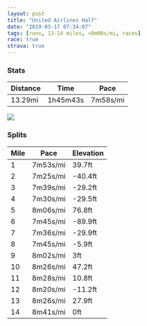 ```yaml
---
layout: post
title: "United Airlines Half"
date: "2019-03-17 07:34:07"
tags: [runs, 13-14 miles, <8m00s/mi, races]
race: true
strava: true
---
```


### Stats

| Distance | Time | Pace |
|----------|------|------|
|13.29mi|1h45m43s|7m58s/mi|

<img src='https://maps.googleapis.com/maps/api/staticmap?maptype=roadmap&path=enc:_vdwFnfnbM{D{E?aRqCq@sN~DoHdMcIrAoH{AkDjDoF`@rAoClt@ue@uEdCor@rc@eH~AcEhGsoAnz@oe@~PwCrEeNdB{mBb|@sAo@`C{IrGtAdVcGkEiKc@gGrBad@i@qNsCuJe_@iRg`@wEgX}LqMiByGtAeIfJo]bFiMaGe@oBy[{Ec\sUgFdQgI`OkCnWeFfIZbEyM~Ut@dAwKRu}@ud@|KaXGcC_HsEuH|CiFkAkQeU&key=AIzaSyC1MId7bFpkLXNAaYhBSTb8jLyiSqzbDtM&size=800x800&markers=color:yellow|label:S|40.6616,-73.96984&markers=color:green|label:F|40.771780000000014,-73.96953000000002'>

### Splits

| Mile | Pace | Elevation |
|------|------|-----------|
|1|7m53s/mi|39.7ft|
|2|7m25s/mi|-40.4ft|
|3|7m39s/mi|-29.2ft|
|4|7m30s/mi|-29.5ft|
|5|8m06s/mi|76.8ft|
|6|7m45s/mi|-89.9ft|
|7|7m36s/mi|-29.9ft|
|8|7m45s/mi|-5.9ft|
|9|8m02s/mi|3ft|
|10|8m26s/mi|47.2ft|
|11|8m28s/mi|10.8ft|
|12|8m20s/mi|-11.2ft|
|13|8m26s/mi|27.9ft|
|14|8m41s/mi|0ft|
